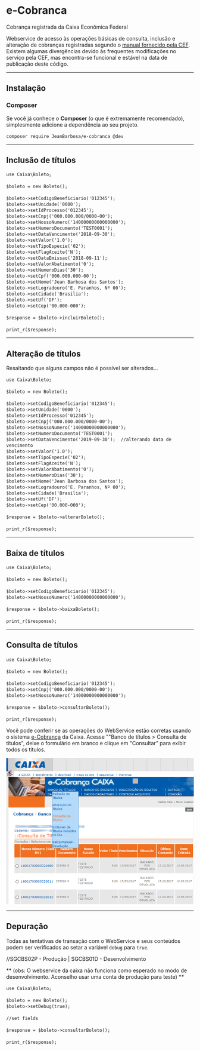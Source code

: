 # **e-Cobranca**

Cobrança registrada da Caixa Econômica Federal

Webservice de acesso às operações básicas de consulta, inclusão e alteração
de cobranças registradas segundo o [manual fornecido pela CEF](docs/Manual_Leiaute_Webservice.pdf).
Existem algumas divergências devido às frequentes modificações no serviço pela
CEF, mas encontra-se funcional e estável na data de publicação deste código.

---

## Instalação
### Composer

Se você já conhece o **Composer** (o que é extremamente recomendado), simplesmente adicione a dependência ao seu projeto.

```
composer require JeanBarbosa/e-cobranca @dev
```

---

## Inclusão de títulos

```
use Caixa\Boleto;

$boleto = new Boleto();

$boleto->setCodigoBeneficiario('012345');
$boleto->setUnidade('0000');
$boleto->setIdProcesso('012345');
$boleto->setCnpj('000.000.000/0000-00');
$boleto->setNossoNumero('14000000000000000');
$boleto->setNumeroDocumento('TEST0001');
$boleto->setDataVencimento('2018-09-30');
$boleto->setValor('1.0');
$boleto->setTipoEspecie('02');
$boleto->setFlagAceite('N');
$boleto->setDataEmissao('2018-09-11');
$boleto->setValorAbatimento('0');
$boleto->setNumeroDias('30');
$boleto->setCpf('000.000.000-00');
$boleto->setNome('Jean Barbosa dos Santos');
$boleto->setLogradouro('E. Paranhos, Nº 00');
$boleto->setCidade('Brasilia');
$boleto->setUf('DF');
$boleto->setCep('00.000-000');

$response = $boleto->incluirBoleto();

print_r($response);

```
---

## Alteração de títulos
Resaltando que alguns campos não é possível ser alterados...

```
use Caixa\Boleto;

$boleto = new Boleto();

$boleto->setCodigoBeneficiario('012345');
$boleto->setUnidade('0000');
$boleto->setIdProcesso('012345');
$boleto->setCnpj('000.000.000/0000-00');
$boleto->setNossoNumero('14000000000000000');
$boleto->setNumeroDocumento('TEST0001');
$boleto->setDataVencimento('2019-09-30');  //alterando data de vencimento
$boleto->setValor('1.0');
$boleto->setTipoEspecie('02');
$boleto->setFlagAceite('N');
$boleto->setValorAbatimento('0');
$boleto->setNumeroDias('30');
$boleto->setNome('Jean Barbosa dos Santos');
$boleto->setLogradouro('E. Paranhos, Nº 00');
$boleto->setCidade('Brasilia');
$boleto->setUf('DF');
$boleto->setCep('00.000-000');

$response = $boleto->alterarBoleto();

print_r($response);

```
---

## Baixa de títulos

```
use Caixa\Boleto;

$boleto = new Boleto();

$boleto->setCodigoBeneficiario('012345');
$boleto->setNossoNumero('14000000000000000');

$response = $boleto->baixaBoleto();

print_r($response);

```
---

## Consulta de títulos

```
use Caixa\Boleto;

$boleto = new Boleto();

$boleto->setCodigoBeneficiario('012345');
$boleto->setCnpj('000.000.000/0000-00');
$boleto->setNossoNumero('14000000000000000');

$response = $boleto->consultarBoleto();

print_r($response);

```

Você pode conferir se as operações do WebService estão corretas usando
o sistema [e-Cobrança](https://ecobranca.caixa.gov.br) da Caixa.
Acesse ""Banco de títulos > Consulta de títulos", deixe o formulário em
branco e clique em "Consultar" para exibir todos os títulos.

![Consulta de títulos no e-Cobrança](docs/ecobranca-consulta-titulos.png)

---

## Depuração

Todas as tentativas de transação com o WebService e seus conteúdos podem
ser verificados ao setar a variável `debug` para `true`.

//SGCBS02P - Produção | SGCBS01D - Desenvolvimento

** (obs: O webservice da caixa não funciona como esperado no modo de desenvolvimento. Aconselho usar uma conta de produção para teste) **

```
use Caixa\Boleto;

$boleto = new Boleto();
$boleto->setDebug(true);

//set fields

$response = $boleto->consultarBoleto();

print_r($response);

```
